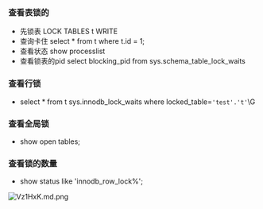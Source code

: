 ### 查看表锁的

* 先锁表 LOCK TABLES t WRITE
* 查询卡住 select * from t where t.id = 1;
* 查看状态 show processlist
* 查看锁表的pid select blocking_pid from sys.schema_table_lock_waits 

### 查看行锁
* select * from t sys.innodb_lock_waits where locked_table=`'test'.'t'`\G

### 查看全局锁
* show open tables;

### 查看锁的数量
* show status like 'innodb_row_lock%';

![Vz1HxK.md.png](https://s2.ax1x.com/2019/06/21/Vz1HxK.md.png)
